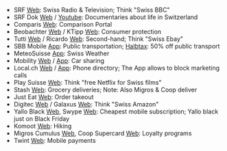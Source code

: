 - SRF [Web](https://www.srf.ch): Swiss Radio & Television; Think "Swiss BBC"
- SRF Dok [Web](https://www.srf.ch/sendungen/dok) / [Youtube](https://www.youtube.com/@srfdok): Documentaries about life in Switzerland
- Comparis [Web](https://comparis.ch): Comparison Portal
- Beobachter [Web](https://beobachter.ch) / KTipp [Web](https://www.ktipp.ch): Consumer protection
- Tutti [Web](https://tutti.ch) / Ricardo [Web](https://ricardo.ch): Second-hand; Think "Swiss Ebay"
- SBB Mobile [App](https://apps.apple.com/ch/app/sbb-mobile/id294855237): Public transportation; [Halbtax](https://www.sbb.ch/de/abos-billette/abonnemente/halbtax.html): 50% off public transport
- MeteoSuisse [App](https://apps.apple.com/ch/app/meteoswiss/): Swiss Weather
- Mobility [Web](https://www.mobility.ch) / [App](https://apps.apple.com/us/app/mobility-carsharing/id1620189067): Car sharing
- Local.ch [Web](https://www.local.ch) / [App](https://apps.apple.com/ch/app/local-ch/id300110733): Phone directory; The App allows to block marketing calls
- Play Suisse [Web](https://www.playsuisse.ch): Think "free Netflix for Swiss films"
- Stash [Web](https://stash.ch): Grocery deliveries; Note: Also Migros & Coop deliver
- Just Eat [Web](https://www.just-eat.ch): Order takeout
- Digitec [Web](https://digitec.ch) / Galaxus [Web](https://galaxus.ch): Think "Swiss Amazon"
- Yallo Black [Web](https://www.yallo.ch/de/mobile-products/yallo_black), Swype [Web](https://swype.ch): Cheapest mobile subscription; Yallo black just on Black Friday
- Komoot [Web](https://www.komoot.com): Hiking
- Migros Cumulus [Web](https://cumulus.migros.ch), Coop Supercard [Web](https://www.supercard.ch): Loyalty programs
- Twint [Web](https://www.twint.ch): Mobile payments
